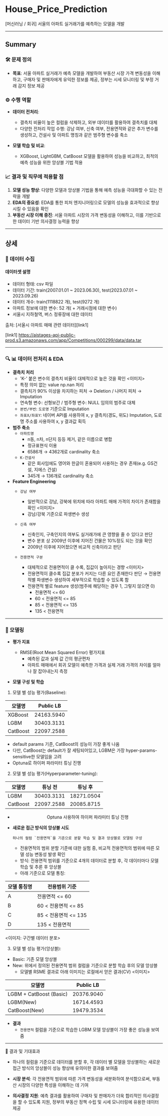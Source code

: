 # House_Price_Prediction
[머신러닝 / 회귀]  서울의 아파트 실거래가를 예측하는 모델을 개발

---
## Summary

### 🛠️ 문제 정의

- **목표**: 서울 아파트 실거래가 예측 모델을 개발하여 부동산 시장 가격 변동성을 이해하고, 구매자 및 판매자에게 유익한 정보를 제공, 정부는 시세 모니터링 및 부정 거래 감지 정보 제공

### ⚙️ 수행 역할
- **데이터 전처리**:
  - 결측치 비율이 높은 컬럼을 삭제하고, 외부 데이터를 활용하여 결측치를 대체
  - 다양한 전처리 작업 수행: 강남 여부, 신축 여부, 전용면적와 같은 추가 변수를 생성하고, 건설사 및 아파트 명칭과 같은 범주형 변수를 축소
  
- **모델 학습 및 비교**:
  - XGBoost, LightGBM, CatBoost 모델을 활용하여 성능을 비교하고, 최적의 예측 성능을 위한 앙상블 기법 적용

### 📈 결과 및 직무에 적용할 점
1. **모델 성능 향상**: 다양한 모델과 앙상블 기법을 통해 예측 성능을 극대화할 수 있는 전략을 개발
2. **EDA의 중요성**: EDA를 통한 피처 엔지니어링으로 모델의 성능을 효과적으로 향상시킬 수 있음을 확인
3. **부동산 시장 이해 증진**: 서울 아파트 시장의 가격 변동성을 이해하고, 이를 기반으로 한 데이터 기반 의사결정 능력을 향상


---
## 상세

### 📝 데이터 수집
#### 데이터셋 설명
  * 데이터 형태: csv 파일
  * 데이터 기간: train(2007.01.01 ~ 2023.06.30), test(2023.07.01 ~ 2023.09.26)
  * 데이터 개수: train(1118822 개), test(9272 개)
  * 아파트 정보에 대한 변수: 52 개( + 거래시점에 대한 변수)
  * 서울시 지하철역, 버스 정류장에 대한 데이터
    
출처: [서울시 아파트 매매 관련 데이터][link1]

[link1] https://aistages-api-public-prod.s3.amazonaws.com/app/Competitions/000299/data/data.tar 

---
### 🔍 📊 데이터 전처리 & EDA
* **결측치 처리**
    * 'K-' 붙은 변수의 결측치 비율이 대체적으로 높은 것을 확인
      <이미지>
    * 특정 의미 없는 value np.nan 처리
    * 결측치가 90% 이상을 차지하는 피처 → Deletion / 나머지 피처 → Imputation
    * 연속형 변수: 선형보간 / 범주형 변수: NULL 임의의 범주로 대체
    * `본번/부번`: `도로명` 기준으로 Imputation
    * `좌표X/좌표Y`:  네이버 API를 사용하여 x, y 결측치(경도, 위도) Imputation, 도로명 주소를 사용하여 x, y 결과값 획득
* **범주 축소**
    * `아파트명`
        * n동, n차, n단지 등등 제거, 같은 이름으로 병합
        * 정규표현식 이용
        * 6586개 → 4362개로 cardinality 축소
    * `K-건설사`
        * 같은 회사임에도 영어와 한글이 혼용되어 사용하는 경우 존재(e.g. GS건설, 지에스 건설)
        * 345개 → 136개로 cardinality 축소
* **Feature Engineering**
  * `강남 여부`
    * 일반적으로 강남, 강북에 위치에 따라 아파트 매매 가격의 차이가 존재함을 확인
      <이미지>
    * 강남/강북 기준으로 파생변수 생성
      
  * `신축 여부`
    * 신축인지, 구축인지의 여부도 실거래가에 큰 영향을 줄 수 있다고 판단
    * 변수 분포 상 2009년 이후에 지어진 건물은 10%정도 되는 것을 확인
    * 2009년 이후에 지어졌으면 비교적 신축이라고 판단
    
  * `전용면적 구분`
    * 대체적으로 전용면적이 클 수록, 집값이 높아지는 경향
      <이미지>
    * 전용면적이 클수록 집값 분포가 커지는 다른 요인 존재한다 판단 → 전용면적별 파생변수 생성하여 세부적으로 학습할 수 있도록 함
    * 전용면적 별로 feature 생성(범주에 해당하는 경우 1, 그렇지 않으면 0)
        * 전용면적 <= 60
        * 60 < 전용면적 <= 85
        * 85 < 전용면적 <= 135
        * 135 < 전용면적
---
### 🧠 모델링
* **평가 지표**
  * RMSE(Root Mean Squared Error) 평가지표
      * 예측된 값과 실제 값 간의 평균편차
      * 아파트 매매에서 회귀 모델이 예측한 가격과 실제 거래 가격의 차이를 얼마나 잘 잡아내는지 측정
        
* **모델 구성 및 학습**

1. 모델 별 성능 평가(Baseline):

<div align="center">

| 모델명     | Public LB      |
|----------|-----------------|
| XGBoost | 24163.5940 |
| LGBM | 30403.3131 |
| CatBoost | 22097.2588 |

</div>

  - default params 기준, CatBoost의 성능이 가장 좋게 나옴
  - 다만, CatBoost는 default가 잘 세팅되어있고, LGBM은 가장 hyper-params-sensitive한 모델임을 고려
  - Optuna로 하이퍼 파라미터 튜닝 진행

2. 모델 별 성능 평가(Hyperparameter-tuning):

<div align="center">

| 모델명     | 튜닝 전      | 튜닝 후      |
|----------|-----------------|----------|
| LGBM | 30403.3131 | 18271.0504 |
| CatBoost | 22097.2588 | 20085.8715 |

  - Optuna 사용하여 하이퍼 파라미터 튜닝 진행

</div>

* **새로운 접근 방식의 앙상블 시도**

  ``` 하나의 컬럼 `전용면적`을 기준으로 분할 학습 및 결과 앙상블로 모델링 구성 ```

  - 전용면적의 범위 분할 기준에 대한 실험 중, 비교적 전용면적의 범위에 따른 모델 성능 변동성 발생 확인
  - 방식: 전용면적 범위를 기준으로 4개의 데이터로 분할 후, 각 데이터마다 모델 학습 및 추론 후 앙상블
  - 아래 기준으로 모델 통칭:

| 모델 통칭명  | 전용범위 기준 |
|--------------|---------|
| A | 전용면적 <= 60 |
| B | 60 < 전용면적 <= 85  |
| C | 85 < 전용면적 <= 135  |
| D | 135 < 전용면적  |

<이미지: 구간별 데이터 분포>

3. 모델 별 성능 평가(앙상블):
  - Basic: 기존 모델 앙상블
  - New: 위에서 정의된 전용면적 범위 컬럼을 기준으로 분할 학습 후의 모델 앙상블
    * 모델별 RSME 결과로 아래 이미지는 로컬에서 얻은 결과(CV)
    <이미지>

<div align="center">

| 모델명     | Public LB    |
|----------|-----------------|
| LGBM + CatBoost (Basic) | 20376.9040 |
| LGBM(New) | 16714.4593 |
| CatBoost(New) | 19479.3534 |

</div>


* **결과**
  - `전용면적` 컬럼을 기준으로 학습한 LGBM 모델 앙상블이 가장 좋은 성능을 보여줌

---
🎯 결과 및 기대효과
* 하나의 컬럼을 기준으로 데이터를 분할 후, 각 데이터 별 모델을 앙상블하는 새로운 접근 방식의 앙상블이 성능 향상에 유의미한 결과를 보여줌

* **시장 분석**: 각 전용면적 범위에 따른 가격 변동성을 세분화하여 분석함으로써, 부동산 시장의 다양한 특성을 이해하는 데 기여
* **의사결정 지원**: 예측 결과를 활용하여 구매자 및 판매자가 더욱 합리적인 의사결정을 할 수 있도록 지원, 정부의 부동산 정책 수립 및 시세 모니터링에 유용한 데이터 제공







